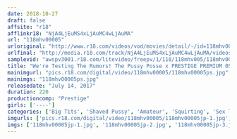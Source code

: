 ```yaml
---
date: 2018-10-27
draft: false
affsite: "r18"
afflinkr18: "NjA4LjEuMS4xLjAuMC4wLjAuMA"
url: "118mhv00005"
urloriginal: "http://www.r18.com/videos/vod/movies/detail/-/id=118mhv00005"
urlfinal: "http://media.r18.com/track/NjA4LjEuMS4xLjAuMC4wLjAuMA/videos/vod/movies/detail/-/id=118mhv00005"
samplevid: "awspv3001.r18.com/litevideo/freepv/1/118/118mhv005/118mhv005_dmb_w.mp4"
title: "We're Testing The Rumors! The Pussy Posse x PRESTIGE PREMIUM 05"
mainimgurl: "pics.r18.com/digital/video/118mhv00005/118mhv00005ps.jpg"
mainimgs: "118mhv00005ps.jpg"
releasedate: "July 14, 2017"
duration: 220
productioncomp: "Prestige"
girls: ['----']
categories: ['Big Tits', 'Shaved Pussy', 'Amateur', 'Squirting', 'Sex Toys', 'Hi-Def']
imgurls: ['pics.r18.com/digital/video/118mhv00005/118mhv00005jp-1.jpg', 'pics.r18.com/digital/video/118mhv00005/118mhv00005jp-2.jpg', 'pics.r18.com/digital/video/118mhv00005/118mhv00005jp-3.jpg', 'pics.r18.com/digital/video/118mhv00005/118mhv00005jp-4.jpg', 'pics.r18.com/digital/video/118mhv00005/118mhv00005jp-5.jpg', 'pics.r18.com/digital/video/118mhv00005/118mhv00005jp-6.jpg', 'pics.r18.com/digital/video/118mhv00005/118mhv00005jp-7.jpg', 'pics.r18.com/digital/video/118mhv00005/118mhv00005jp-8.jpg', 'pics.r18.com/digital/video/118mhv00005/118mhv00005jp-9.jpg', 'pics.r18.com/digital/video/118mhv00005/118mhv00005jp-10.jpg', 'pics.r18.com/digital/video/118mhv00005/118mhv00005jp-11.jpg', 'pics.r18.com/digital/video/118mhv00005/118mhv00005jp-12.jpg', 'pics.r18.com/digital/video/118mhv00005/118mhv00005jp-13.jpg', 'pics.r18.com/digital/video/118mhv00005/118mhv00005jp-14.jpg', 'pics.r18.com/digital/video/118mhv00005/118mhv00005jp-15.jpg', 'pics.r18.com/digital/video/118mhv00005/118mhv00005jp-16.jpg', 'pics.r18.com/digital/video/118mhv00005/118mhv00005jp-17.jpg', 'pics.r18.com/digital/video/118mhv00005/118mhv00005jp-18.jpg', 'pics.r18.com/digital/video/118mhv00005/118mhv00005jp-19.jpg', 'pics.r18.com/digital/video/118mhv00005/118mhv00005jp-20.jpg']
imgs: ['118mhv00005jp-1.jpg', '118mhv00005jp-2.jpg', '118mhv00005jp-3.jpg', '118mhv00005jp-4.jpg', '118mhv00005jp-5.jpg', '118mhv00005jp-6.jpg', '118mhv00005jp-7.jpg', '118mhv00005jp-8.jpg', '118mhv00005jp-9.jpg', '118mhv00005jp-10.jpg', '118mhv00005jp-11.jpg', '118mhv00005jp-12.jpg', '118mhv00005jp-13.jpg', '118mhv00005jp-14.jpg', '118mhv00005jp-15.jpg', '118mhv00005jp-16.jpg', '118mhv00005jp-17.jpg', '118mhv00005jp-18.jpg', '118mhv00005jp-19.jpg', '118mhv00005jp-20.jpg']
---
```

